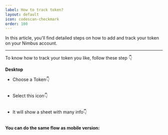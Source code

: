 ```yaml
---
label: How to track token?
layout: default
icon: codescan-checkmark
order: 100
---
```


In this article, you'll find detailed steps on how to add and track your token on your Nimbus account.

---

To know how to track your token you like, follow these step 👇

**Desktop**

- Choose a Token👇

<img src="" type="">

- Select this icon👇

<img src="" type="">

- It will show a sheet with many info👇

<img src="" type="">

**You can do the same flow as mobile version:**

<img>
